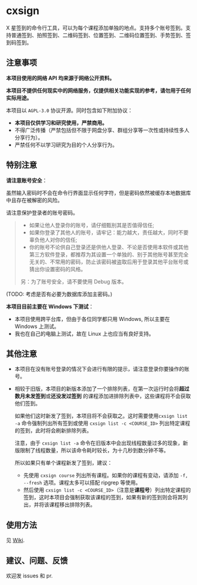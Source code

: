 # cxsign

X 星签到的命令行工具，可以为每个课程添加单独的地点。支持多个账号签到。支持普通签到、拍照签到、二维码签到、位置签到、二维码位置签到、手势签到、签到码签到。

## 注意事项

**本项目使用的网络 API 均来源于网络公开资料。**

**本项目不提供任何现实中的网络服务，仅提供相关功能实现的参考，请勿用于任何实际用途。**

本项目以 `AGPL-3.0` 协议开源。同时包含如下附加协议：

- **本项目仅供学习和研究使用，严禁商用。**
- 不得广泛传播（严禁包括但不限于网盘分享、群组分享等一次性或持续性多人分享行为）。
- 严禁任何不以学习研究为目的个人分享行为。

## 特别注意

**请注意账号安全**：

虽然输入密码时不会在命令行界面显示任何字符，但是密码依然被缓存本地数据库中且存在被解密的风险。

请注意保护登录者的账号密码。

> - 如果让他人登录你的账号，请仔细甄别其是否值得信任;
> - 如果你登录了其他人的账号，请牢记：能力越大，责任越大，同时不要辜负他人对你的信任;
> - 你的账号不论供自己登录还是供他人登录、不论是否使用本软件或其他第三方软件登录，都推荐为其设置一个单独的、别于其他账号甚至完全无关的、不常用的密码，防止该密码被盗取后用于登录其他平台账号或猜出你设置密码的风格。
>
> 另：为了账号安全，请不要使用 Debug 版本。

(TODO: 考虑是否有必要为数据库添加主密码。)

**本项目目前主要在 Windows 下测试**：

- 本项目使用跨平台库，但由于各位同学都只用 Windows, 所以主要在 Windows 上测试。
- 我也在自己的电脑上测试，故在 Linux 上也应当有良好支持。

## 其他注意

- 本项目在没有账号登录的情况下会进行有限的提示，请注意登录你要操作的账号。

- 相较于旧版，本项目的新版本添加了一个排除列表，在第一次运行时会将**超过数月未发签到**或**还没发过签到**
  的课程添加进排除列表中，这些课程将不会获取他们签到。

  如果他们这时新发了签到，本项目将不会获取之。这时需要使用`cxsign list -a` 命令强制列出所有签到或使用
  `cxsign list -c <COURSE_ID>` 列出特定课程的签到，此时将会刷新排除列表。

  注意，由于 `cxsign list -a` 命令在旧版本中会出现线程数量过多的现象，新版限制了线程数量，所以该命令耗时较长，为十几秒到数分钟不等。

  所以如果只有单个课程新发了签到，建议：

    - 先使用 `cxsign course` 列出所有课程。如果你的课程有变动，请添加 `-f,  --fresh` 选项。课程太多可以搭配 ripgrep 等使用。
    - 然后使用 `cxsign list -c <COURSE_ID>`（注意是**课程号**）列出特定课程的签到，这时本项目会强制获取该课程的签到，如果有新的签到则会将其列出，并将该课程移出排除列表。

## 使用方法

见 [Wiki](https://github.com/worksoup/cxsign/wiki).

## 建议、问题、反馈

欢迎发 issues 和 pr.
